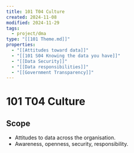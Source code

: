 ```yaml
---
title: 101 T04 Culture
created: 2024-11-08
modified: 2024-11-29
tags:
  - project/dma
type: "[[101 Theme.md]]"
properties:
  - "[[Attitudes toward data]]"
  - "[[101 S04 Knowing the data you have]]"
  - "[[Data Security]]"
  - "[[Data responsibilities]]"
  - "[[Government Transparency]]"
---
```

# 101 T04 Culture

## Scope
- Attitudes to data across the organisation.
- Awareness, openness, security, responsibility.
